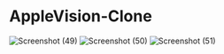 # AppleVision-Clone
![Screenshot (49)](https://github.com/hatimbat05/AppleVision-Clone-Website/assets/111435807/dacf4f59-c751-4761-80f5-4099f80768a9)
![Screenshot (50)](https://github.com/hatimbat05/AppleVision-Clone-Website/assets/111435807/1c8f5b6f-345d-4a61-a6a9-170992ae2247)
![Screenshot (51)](https://github.com/hatimbat05/AppleVision-Clone-Website/assets/111435807/3b8f9018-10ba-4e85-abc4-56ee64c8901c)
